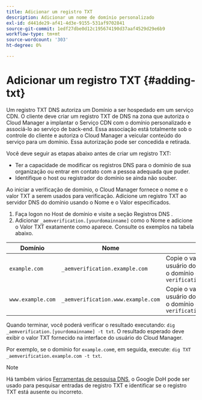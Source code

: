```yaml
---
title: Adicionar um registro TXT
description: Adicionar um nome de domínio personalizado
exl-id: d441de29-af41-4d3e-9155-531af9702841
source-git-commit: 1edf27dbe0d12c195674190d37aaf4529d29e6b9
workflow-type: tm+mt
source-wordcount: '303'
ht-degree: 0%

---
```


# Adicionar um registro TXT {#adding-txt}

Um registro TXT DNS autoriza um Domínio a ser hospedado em um serviço CDN. O cliente deve criar um registro TXT de DNS na zona que autoriza o Cloud Manager a implantar o Serviço CDN com o domínio personalizado e associá-lo ao serviço de back-end. Essa associação está totalmente sob o controle do cliente e autoriza o Cloud Manager a veicular conteúdo do serviço para um domínio. Essa autorização pode ser concedida e retirada.

Você deve seguir as etapas abaixo antes de criar um registro TXT:

* Ter a capacidade de modificar os registros DNS para o domínio de sua organização ou entrar em contato com a pessoa adequada que puder.
* Identifique o host ou registrador do domínio se ainda não souber.

Ao iniciar a verificação de domínio, o Cloud Manager fornece o nome e o valor TXT a serem usados para verificação. Adicione um registro TXT ao servidor DNS do domínio usando o Nome e o Valor especificados.

1. Faça logon no Host de domínio e visite a seção Registros DNS .
1. Adicionar `_aemverification.[yourdomainname]` como o Nome e adicione o Valor TXT exatamente como aparece.
Consulte os exemplos na tabela abaixo.

| Domínio | Nome | Valor TXT |
|--- |--- |---|
| `example.com` | `_aemverification.example.com` | Copie o valor inteiro exibido na interface do usuário do Cloud Manager. Isso é específico para o domínio e o ambiente . `Ex:<br>adobe-aem-verification=example.com/[program]/[env]/..` |
| `www.example.com` | `_aemverification.www.example.com` | Copie o valor inteiro exibido na interface do usuário do Cloud Manager. Isso é específico para o domínio e o ambiente . `Ex:<br>adobe-aem-verification=www.example.com/[program]/[env]/..` |

Quando terminar, você poderá verificar o resultado executando: `dig _aemverification.[yourdomainname] -t txt`.
O resultado esperado deve exibir o valor TXT fornecido na interface do usuário do Cloud Manager.

Por exemplo, se o domínio for `example.com`e, em seguida, execute: `dig TXT _aemverification.example.com -t txt`.

>[!NOTE]
>Há também vários [Ferramentas de pesquisa DNS](https://www.ultratools.com/tools/dnsLookup), o Google DoH pode ser usado para pesquisar entradas de registro TXT e identificar se o registro TXT está ausente ou incorreto.
